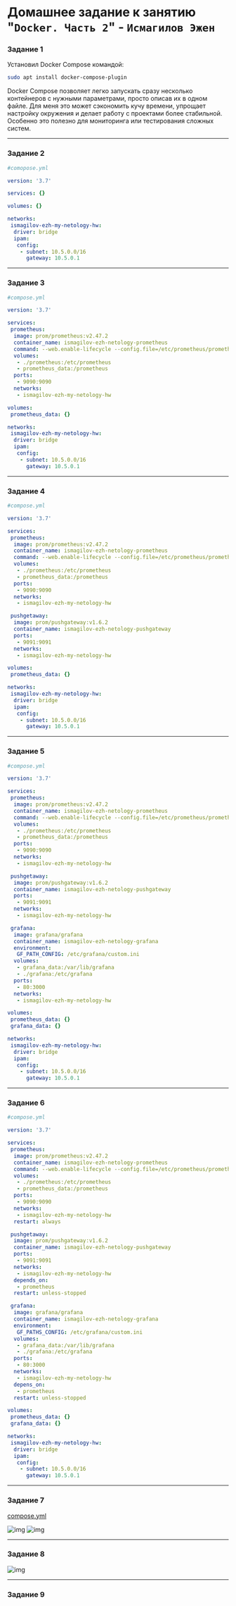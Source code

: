 # Домашнее задание к занятию "`Docker. Часть 2`" - `Исмагилов Эжен`

### Задание 1

Установил Docker Compose командой:
```bash
sudo apt install docker-compose-plugin
```

Docker Compose позволяет легко запускать сразу несколько контейнеров с нужными параметрами, просто описав их в одном файле. Для меня это может сэкономить кучу времени, упрощает настройку окружения и делает работу с проектами более стабильной. Особенно это полезно для мониторинга или тестирования сложных систем.

---

### Задание 2

```yaml
#comopose.yml

version: '3.7'

services: {}

volumes: {}

networks:
 ismagilov-ezh-my-netology-hw:
  driver: bridge
  ipam:
   config:
    - subnet: 10.5.0.0/16
      gateway: 10.5.0.1
```


---

### Задание 3

```yaml
#compose.yml

version: '3.7'

services:
 prometheus:
  image: prom/prometheus:v2.47.2
  container_name: ismagilov-ezh-netology-prometheus
  command: --web.enable-lifecycle --config.file=/etc/prometheus/prometheus.yml
  volumes:
   - ./prometheus:/etc/prometheus
   - prometheus_data:/prometheus
  ports:
   - 9090:9090
  networks:
   - ismagilov-ezh-my-netology-hw

volumes:
 prometheus_data: {}

networks:
 ismagilov-ezh-my-netology-hw:
  driver: bridge
  ipam:
   config:
    - subnet: 10.5.0.0/16
      gateway: 10.5.0.1
```


---

### Задание 4

```yaml
#compose.yml

version: '3.7'

services:
 prometheus:
  image: prom/prometheus:v2.47.2
  container_name: ismagilov-ezh-netology-prometheus
  command: --web.enable-lifecycle --config.file=/etc/prometheus/prometheus.yml
  volumes:
   - ./prometheus:/etc/prometheus
   - prometheus_data:/prometheus
  ports:
   - 9090:9090
  networks:
   - ismagilov-ezh-my-netology-hw

 pushgetaway:
  image: prom/pushgateway:v1.6.2
  container_name: ismagilov-ezh-netology-pushgateway
  ports:
   - 9091:9091
  networks:
   - ismagilov-ezh-my-netology-hw

volumes:
 prometheus_data: {}

networks:
 ismagilov-ezh-my-netology-hw:
  driver: bridge
  ipam:
   config:
    - subnet: 10.5.0.0/16
      gateway: 10.5.0.1
```

---

### Задание 5

```yaml
#compose.yml

version: '3.7'

services:
 prometheus:
  image: prom/prometheus:v2.47.2
  container_name: ismagilov-ezh-netology-prometheus
  command: --web.enable-lifecycle --config.file=/etc/prometheus/prometheus.yml
  volumes:
   - ./prometheus:/etc/prometheus
   - prometheus_data:/prometheus
  ports:
   - 9090:9090
  networks:
   - ismagilov-ezh-my-netology-hw

 pushgetaway:
  image: prom/pushgateway:v1.6.2
  container_name: ismagilov-ezh-netology-pushgateway
  ports:
   - 9091:9091
  networks:
   - ismagilov-ezh-my-netology-hw

 grafana:
  image: grafana/grafana
  container_name: ismagilov-ezh-netology-grafana
  environment:
   GF_PATH_CONFIG: /etc/grafana/custom.ini
  volumes:
   - grafana_data:/var/lib/grafana
   - ./grafana:/etc/grafana
  ports:
   - 80:3000
  networks:
   - ismagilov-ezh-my-netology-hw

volumes:
 prometheus_data: {}
 grafana_data: {}

networks:
 ismagilov-ezh-my-netology-hw:
  driver: bridge
  ipam:
   config:
    - subnet: 10.5.0.0/16
      gateway: 10.5.0.1
```

---

### Задание 6

```yaml
#compose.yml

version: '3.7'

services:
 prometheus:
  image: prom/prometheus:v2.47.2
  container_name: ismagilov-ezh-netology-prometheus
  command: --web.enable-lifecycle --config.file=/etc/prometheus/prometheus.yml
  volumes:
   - ./prometheus:/etc/prometheus
   - prometheus_data:/prometheus
  ports:
   - 9090:9090
  networks:
   - ismagilov-ezh-my-netology-hw
  restart: always

 pushgetaway:
  image: prom/pushgateway:v1.6.2
  container_name: ismagilov-ezh-netology-pushgateway
  ports:
   - 9091:9091
  networks:
   - ismagilov-ezh-my-netology-hw
  depends_on:
   - prometheus
  restart: unless-stopped

 grafana:
  image: grafana/grafana
  container_name: ismagilov-ezh-netology-grafana
  environment:
   GF_PATHS_CONFIG: /etc/grafana/custom.ini
  volumes:
   - grafana_data:/var/lib/grafana
   - ./grafana:/etc/grafana
  ports:
   - 80:3000
  networks:
   - ismagilov-ezh-my-netology-hw
  depens_on:
   - prometheus
  restart: unless-stopped

volumes:
 prometheus_data: {}
 grafana_data: {}

networks:
 ismagilov-ezh-my-netology-hw:
  driver: bridge
  ipam:
   config:
    - subnet: 10.5.0.0/16
      gateway: 10.5.0.1
```

---

### Задание 7

[compose.yml](compose.yml)

![img](img/img1.png)
![img](img/img2.png)

---

### Задание 8

![img](img/img3.png)

---

### Задание 9
